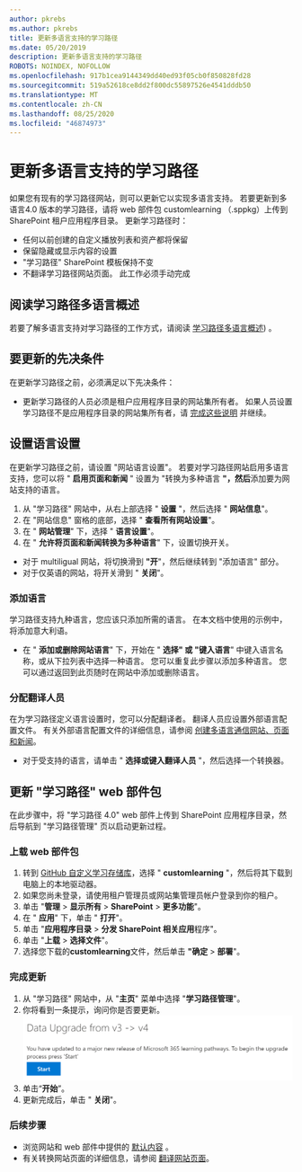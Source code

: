 ```yaml
---
author: pkrebs
ms.author: pkrebs
title: 更新多语言支持的学习路径
ms.date: 05/20/2019
description: 更新多语言支持的学习路径
ROBOTS: NOINDEX, NOFOLLOW
ms.openlocfilehash: 917b1cea9144349dd40ed93f05cb0f850828fd28
ms.sourcegitcommit: 519a52618ce8dd2f800dc55897526e4541dddb50
ms.translationtype: MT
ms.contentlocale: zh-CN
ms.lasthandoff: 08/25/2020
ms.locfileid: "46874973"
---
```

# <a name="update-learning-pathways-for-multilingual-support"></a>更新多语言支持的学习路径
如果您有现有的学习路径网站，则可以更新它以实现多语言支持。 若要更新到多语言4.0 版本的学习路径，请将 web 部件包 customlearning （.sppkg）上传到 SharePoint 租户应用程序目录。 更新学习路径时：  

- 任何以前创建的自定义播放列表和资产都将保留
- 保留隐藏或显示内容的设置
- "学习路径" SharePoint 模板保持不变
- 不翻译学习路径网站页面。 此工作必须手动完成

## <a name="read-the-learning-pathways-multilingual-overview"></a>阅读学习路径多语言概述
若要了解多语言支持对学习路径的工作方式，请阅读 [学习路径多语言概述](custom_overview_ml.md)) 。 

## <a name="prerequisites-to-update"></a>要更新的先决条件
在更新学习路径之前，必须满足以下先决条件：
- 更新学习路径的人员必须是租户应用程序目录的网站集所有者。 如果人员设置学习路径不是应用程序目录的网站集所有者，请 [完成这些说明](addappadmin.md) 并继续。 

## <a name="set-language-settings"></a>设置语言设置 
在更新学习路径之前，请设置 "网站语言设置"。 若要对学习路径网站启用多语言支持，您可以将 " **启用页面和新闻** " 设置为 "转换为多种语言 **"，然后**添加要为网站支持的语言。
1.  从 "学习路径" 网站中，从右上部选择 " **设置** "，然后选择 " **网站信息**"。
2.  在 "网站信息" 窗格的底部，选择 " **查看所有网站设置**"。
3.  在 " **网站管理**" 下，选择 " **语言设置**"。
4.  在 " **允许将页面和新闻转换为多种语言**" 下，设置切换开关。 
- 对于 multiligual 网站，将切换滑到 **"开**"，然后继续转到 "添加语言" 部分。 
- 对于仅英语的网站，将开关滑到 " **关闭**"。

### <a name="add-languages"></a>添加语言
学习路径支持九种语言，您应该只添加所需的语言。 在本文档中使用的示例中，将添加意大利语。 
- 在 " **添加或删除网站语言**" 下，开始在 " **选择" 或 "键入语言**" 中键入语言名称，或从下拉列表中选择一种语言。 您可以重复此步骤以添加多种语言。 您可以通过返回到此页随时在网站中添加或删除语言。
 
### <a name="assign-translators"></a>分配翻译人员
在为学习路径定义语言设置时，您可以分配翻译者。 翻译人员应设置外部语言配置文件。 有关外部语言配置文件的详细信息，请参阅 [创建多语言通信网站、页面和新闻](https://support.office.com/article/2bb7d610-5453-41c6-a0e8-6f40b3ed750c)。  
- 对于受支持的语言，请单击 " **选择或键入翻译人员** "，然后选择一个转换器。 

## <a name="update-the-learning-pathways-web-part-package"></a>更新 "学习路径" web 部件包
在此步骤中，将 "学习路径 4.0" web 部件上传到 SharePoint 应用程序目录，然后导航到 "学习路径管理" 页以启动更新过程。

### <a name="upload-the-web-part-package"></a>上载 web 部件包
1.  转到 [GitHub 自定义学习存储库](https://github.com/pnp/custom-learning-office-365/tree/master/webpart)，选择 " **customlearning** "，然后将其下载到电脑上的本地驱动器。 
2.  如果您尚未登录，请使用租户管理员或网站集管理员帐户登录到你的租户。 
3.  单击 "**管理**  >  **显示所有**  >  **SharePoint**  >  **更多功能**"。 
4.  在 " **应用**" 下，单击 " **打开**"。 
5.  单击 "**应用程序目录**  >  **分发 SharePoint 相关应用**程序"。 
6.  单击 "**上载**  >  **选择文件**"。 
7.  选择您下载的**customlearning**文件，然后单击 **"确定**  >  **部署**"。 

### <a name="complete-the-update"></a>完成更新
1.  从 "学习路径" 网站中，从 "**主页**" 菜单中选择 "**学习路径管理**"。 
2.  你将看到一条提示，询问你是否要更新。 
![custom_update_adminprompt_ml.png](media/custom_update_adminprompt_ml.png)
3.  单击“**开始**”。 
4. 更新完成后，单击 " **关闭**"。 

### <a name="next-steps"></a>后续步骤
- 浏览网站和 web 部件中提供的 [默认内容](custom_exploresite.md) 。
- 有关转换网站页面的详细信息，请参阅 [翻译网站页面](custom_translate_page_ml.md)。 

